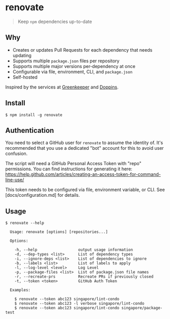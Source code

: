 # renovate

> Keep `npm` dependencies up-to-date

##  Why

- Creates or updates Pull Requests for each dependency that needs updating
- Supports multiple `package.json` files per repository
- Supports multiple major versions per-dependency at once
- Configurable via file, environment, CLI, and `package.json`
- Self-hosted

Inspired by the services at [Greenkeeper](https://greenkeeper.io) and [Doppins](https://doppins.com).

## Install

```
$ npm install -g renovate
```

## Authentication

You need to select a GitHub user for `renovate` to assume the identity of. It's recommended that you use a dedicated "bot" account for this to avoid user confusion.

The script will need a GitHub Personal Access Token with "repo" permissions. You can find instructions for generating it here: https://help.github.com/articles/creating-an-access-token-for-command-line-use/

This token needs to be configured via file, environment variable, or CLI. See [docs/configuration.md] for details.

## Usage

```
$ renovate --help

  Usage: renovate [options] [repositories...]

  Options:

    -h, --help                  output usage information
    -d, --dep-types <list>      List of dependency types
    -i, --ignore-deps <list>    List of dependencies to ignore
    -b, --labels <list>         List of labels to apply
    -l, --log-level <level>     Log Level
    -p, --package-files <list>  List of package.json file names
    -r, --recreate-prs          Recreate PRs if previously closed
    -t, --token <token>         GitHub Auth Token

  Examples:

    $ renovate --token abc123 singapore/lint-condo
    $ renovate --token abc123 -l verbose singapore/lint-condo
    $ renovate --token abc123 singapore/lint-condo singapore/package-test
```
